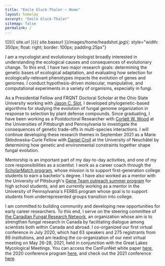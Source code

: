 ```yaml
---
title: "Emile Gluck-Thaler ~ Home"
layout: homelay
excerpt: "Emile Gluck-Thaler"
sitemap: false
permalink: /
---
```


![]({{ site.url }}{{ site.baseurl }}/images/home/headshot.jpg){: style="width: 350px; float: right; border: 100px; padding:25px"}

I am a mycologist and evolutionary biologist broadly interested in understanding the ecological causes and consequences of evolutionary change. To this end, I have two major research goals: determining the genetic bases of ecological adaptation, and evaluating how selection for ecologically-relevant phenotypes impacts the evolution of genes and genomes. I conduct hypothesis-driven molecular, manipulative, and computational experiments in a variety of organisms, especially in fungi. 

As a Presidential Fellow and FRQNT Doctoral Scholar at the Ohio State University working with [Jason C. Slot](https://u.osu.edu/slot.1/), I developed phylogenetic-based algorithms for studying the evolution of fungal genome organization in response to selection by  plant defense compounds. Since graduating, I have been working as a Postdoctoral Researcher with [Corlett W. Wood](https://www.the-wood-lab.net/) at the Universities of Pittsburgh and Pennsylvania to investigate the consequences of genetic trade-offs in multi-species interactions. I will continue developing these research themes  in September 2021 as a Marie Skłodowska-Curie Fellow with [Daniel Croll](http://www.pathogen-genomics.org/) at the University of Neuchâtel by determining how genetic and environmental constraints together shape fungal evolution.

Mentorship is an important part of my day-to-day activities, and one of my core responsibilities as a scientist. I work as a career coach through the [ScholarMatch program](https://scholarmatch.org/), whose mission is to support first-generation college students to earn a bachelor's degree. I have also worked as a mentor with the University of Pittsburgh's [Gene Team outreach summer program](https://www.biology.pitt.edu/k-12-outreach/gene-team) for high school students, and am currently working as a mentor in the University of Pennsylvania's FERBS program whose goal is to support students from underrepresented groups transition into college.

I am committed to building community and developing new opportunities for early career researchers. To this end, I serve on the steering committee of [the Canadian Fungal Research Network](https://www.fungalresearch.ca/), an organization whose aim is to strengthen fungal research in Canada by facilitating dialogue among scientists both within Canada and abroad. I co-organized our first virtual conference in July 2020, which had 63 speakers and 275 registrants from 89 institutions, and am leading the co-organization of our next virtual meeting on May 26-28, 2021, held in conjunction with the Great Lakes Mycological Meetings. You can access the CanFunNet white paper [here](https://www.nrcresearchpress.com/doi/abs/10.1139/cjm-2020-0263#.XyBF0ShKiUk), the 2020 conference program [here](https://www.fungalresearch.ca/uploads/2/3/5/6/23564534/canfunnet2020_schedule-final.pdf), and check out the 2021 conference [here](https://conferences.uwo.ca/JCGMC/home).
